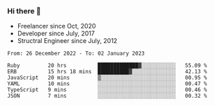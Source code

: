 ### Hi there 👋

- Freelancer since Oct, 2020
- Developer since July, 2017
- Structral Engineer since July, 2012

<!--START_SECTION:waka-->

```text
From: 26 December 2022 - To: 02 January 2023

Ruby         20 hrs          █████████████▓░░░░░░░░░░░   55.09 %
ERB          15 hrs 18 mins  ██████████▓░░░░░░░░░░░░░░   42.13 %
JavaScript   20 mins         ▒░░░░░░░░░░░░░░░░░░░░░░░░   00.95 %
YAML         10 mins         ░░░░░░░░░░░░░░░░░░░░░░░░░   00.47 %
TypeScript   9 mins          ░░░░░░░░░░░░░░░░░░░░░░░░░   00.46 %
JSON         7 mins          ░░░░░░░░░░░░░░░░░░░░░░░░░   00.32 %
```

<!--END_SECTION:waka-->
